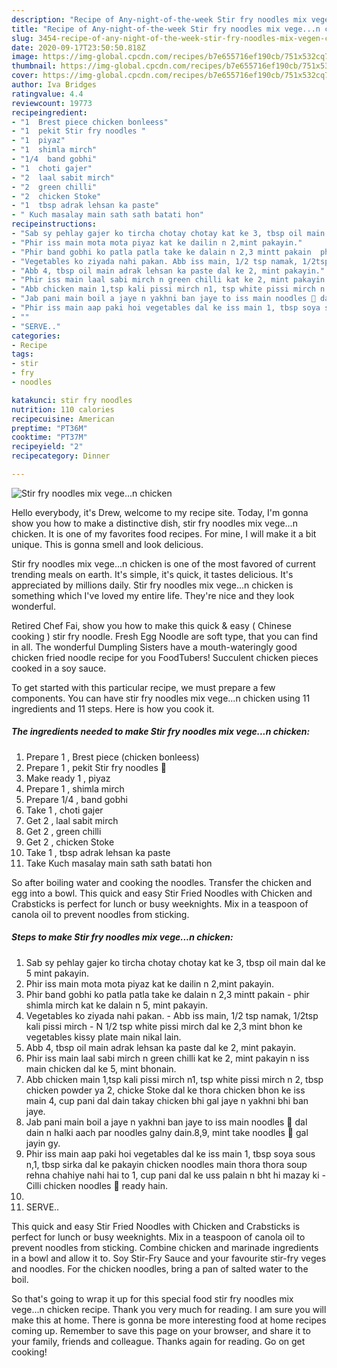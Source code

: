 ```yaml
---
description: "Recipe of Any-night-of-the-week Stir fry noodles mix vege...n chicken"
title: "Recipe of Any-night-of-the-week Stir fry noodles mix vege...n chicken"
slug: 3454-recipe-of-any-night-of-the-week-stir-fry-noodles-mix-vegen-chicken
date: 2020-09-17T23:50:50.818Z
image: https://img-global.cpcdn.com/recipes/b7e655716ef190cb/751x532cq70/stir-fry-noodles-mix-vegen-chicken-recipe-main-photo.jpg
thumbnail: https://img-global.cpcdn.com/recipes/b7e655716ef190cb/751x532cq70/stir-fry-noodles-mix-vegen-chicken-recipe-main-photo.jpg
cover: https://img-global.cpcdn.com/recipes/b7e655716ef190cb/751x532cq70/stir-fry-noodles-mix-vegen-chicken-recipe-main-photo.jpg
author: Iva Bridges
ratingvalue: 4.4
reviewcount: 19773
recipeingredient:
- "1  Brest piece chicken bonleess"
- "1  pekit Stir fry noodles "
- "1  piyaz"
- "1  shimla mirch"
- "1/4  band gobhi"
- "1  choti gajer"
- "2  laal sabit mirch"
- "2  green chilli"
- "2  chicken Stoke"
- "1  tbsp adrak lehsan ka paste"
- " Kuch masalay main sath sath batati hon"
recipeinstructions:
- "Sab sy pehlay gajer ko tircha chotay chotay kat ke 3, tbsp oil main dal ke 5 mint pakayin."
- "Phir iss main mota mota piyaz kat ke dailin n 2,mint pakayin."
- "Phir band gobhi ko patla patla take ke dalain n 2,3 mintt pakain  phir shimla mirch kat ke dalain n 5, mint pakayin."
- "Vegetables ko ziyada nahi pakan. Abb iss main, 1/2 tsp namak, 1/2tsp kali pissi mirch N 1/2 tsp white pissi mirch dal ke 2,3 mint bhon ke vegetables kissy plate main nikal lain."
- "Abb 4, tbsp oil main adrak lehsan ka paste dal ke 2, mint pakayin."
- "Phir iss main laal sabi mirch n green chilli kat ke 2, mint pakayin n iss main chicken dal ke 5, mint bhonain."
- "Abb chicken main 1,tsp kali pissi mirch n1, tsp white pissi mirch n 2, tbsp chicken powder ya 2, chicke Stoke dal ke thora chicken bhon ke iss main 4, cup pani dal dain takay chicken bhi gal jaye n yakhni bhi ban jaye."
- "Jab pani main boil a jaye n yakhni ban jaye to iss main noodles 🍜 dal dain n halki aach par noodles galny dain.8,9, mint take noodles 🍜 gal jayin gy."
- "Phir iss main aap paki hoi vegetables dal ke iss main 1, tbsp soya sous n,1, tbsp sirka dal ke pakayin chicken noodles main thora thora soup rehna chahiye nahi hai to 1, cup pani dal ke uss palain n bht hi mazay ki Cilli chicken noodles 🍜 ready hain."
- ""
- "SERVE.."
categories:
- Recipe
tags:
- stir
- fry
- noodles

katakunci: stir fry noodles 
nutrition: 110 calories
recipecuisine: American
preptime: "PT36M"
cooktime: "PT37M"
recipeyield: "2"
recipecategory: Dinner

---
```



![Stir fry noodles mix vege...n chicken](https://img-global.cpcdn.com/recipes/b7e655716ef190cb/751x532cq70/stir-fry-noodles-mix-vegen-chicken-recipe-main-photo.jpg)

Hello everybody, it's Drew, welcome to my recipe site. Today, I'm gonna show you how to make a distinctive dish, stir fry noodles mix vege...n chicken. It is one of my favorites food recipes. For mine, I will make it a bit unique. This is gonna smell and look delicious.

Stir fry noodles mix vege...n chicken is one of the most favored of current trending meals on earth. It's simple, it's quick, it tastes delicious. It's appreciated by millions daily. Stir fry noodles mix vege...n chicken is something which I've loved my entire life. They're nice and they look wonderful.

Retired Chef Fai, show you how to make this quick &amp; easy ( Chinese cooking ) stir fry noodle. Fresh Egg Noodle are soft type, that you can find in all. The wonderful Dumpling Sisters have a mouth-wateringly good chicken fried noodle recipe for you FoodTubers! Succulent chicken pieces cooked in a soy sauce.


To get started with this particular recipe, we must prepare a few components. You can have stir fry noodles mix vege...n chicken using 11 ingredients and 11 steps. Here is how you cook it.

<!--inarticleads1-->

##### The ingredients needed to make Stir fry noodles mix vege...n chicken:

1. Prepare 1 , Brest piece (chicken bonleess)
1. Prepare 1 , pekit Stir fry noodles 🍜
1. Make ready 1 , piyaz
1. Prepare 1 , shimla mirch
1. Prepare 1/4 , band gobhi
1. Take 1 , choti gajer
1. Get 2 , laal sabit mirch
1. Get 2 , green chilli
1. Get 2 , chicken Stoke
1. Take 1 , tbsp adrak lehsan ka paste
1. Take  Kuch masalay main sath sath batati hon


So after boiling water and cooking the noodles. Transfer the chicken and egg into a bowl. This quick and easy Stir Fried Noodles with Chicken and Crabsticks is perfect for lunch or busy weeknights. Mix in a teaspoon of canola oil to prevent noodles from sticking. 

<!--inarticleads2-->

##### Steps to make Stir fry noodles mix vege...n chicken:

1. Sab sy pehlay gajer ko tircha chotay chotay kat ke 3, tbsp oil main dal ke 5 mint pakayin.
1. Phir iss main mota mota piyaz kat ke dailin n 2,mint pakayin.
1. Phir band gobhi ko patla patla take ke dalain n 2,3 mintt pakain  - phir shimla mirch kat ke dalain n 5, mint pakayin.
1. Vegetables ko ziyada nahi pakan. - Abb iss main, 1/2 tsp namak, 1/2tsp kali pissi mirch - N 1/2 tsp white pissi mirch dal ke 2,3 mint bhon ke vegetables kissy plate main nikal lain.
1. Abb 4, tbsp oil main adrak lehsan ka paste dal ke 2, mint pakayin.
1. Phir iss main laal sabi mirch n green chilli kat ke 2, mint pakayin n iss main chicken dal ke 5, mint bhonain.
1. Abb chicken main 1,tsp kali pissi mirch n1, tsp white pissi mirch n 2, tbsp chicken powder ya 2, chicke Stoke dal ke thora chicken bhon ke iss main 4, cup pani dal dain takay chicken bhi gal jaye n yakhni bhi ban jaye.
1. Jab pani main boil a jaye n yakhni ban jaye to iss main noodles 🍜 dal dain n halki aach par noodles galny dain.8,9, mint take noodles 🍜 gal jayin gy.
1. Phir iss main aap paki hoi vegetables dal ke iss main 1, tbsp soya sous n,1, tbsp sirka dal ke pakayin chicken noodles main thora thora soup rehna chahiye nahi hai to 1, cup pani dal ke uss palain n bht hi mazay ki - Cilli chicken noodles 🍜 ready hain.
1. 
1. SERVE..


This quick and easy Stir Fried Noodles with Chicken and Crabsticks is perfect for lunch or busy weeknights. Mix in a teaspoon of canola oil to prevent noodles from sticking. Combine chicken and marinade ingredients in a bowl and allow it to. Soy Stir-Fry Sauce and your favourite stir-fry veges and noodles. For the chicken noodles, bring a pan of salted water to the boil. 

So that's going to wrap it up for this special food stir fry noodles mix vege...n chicken recipe. Thank you very much for reading. I am sure you will make this at home. There is gonna be more interesting food at home recipes coming up. Remember to save this page on your browser, and share it to your family, friends and colleague. Thanks again for reading. Go on get cooking!
